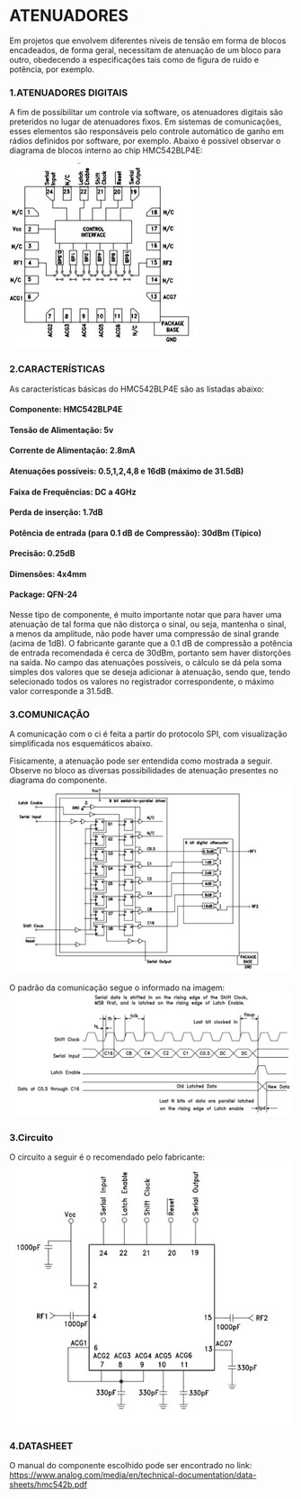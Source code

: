 ﻿# ATENUADORES
Em projetos que envolvem diferentes níveis de tensão em forma de blocos encadeados, de forma geral, necessitam de atenuação de um bloco para outro, obedecendo a especificações tais como de figura de ruído e potência, por exemplo.

### 1.ATENUADORES DIGITAIS
A fim de possibilitar um controle via software, os atenuadores digitais são preteridos no lugar de atenuadores fixos. Em sistemas de comunicações, esses elementos são responsáveis pelo controle automático de ganho em rádios definidos por software, por exemplo.
Abaixo é possível observar o diagrama de blocos interno ao chip HMC542BLP4E:

![HMC542BLP4E Diagrama de Blocos Interno](https://github.com/apct-2019/Mendes/blob/master/atenuador1.JPG)

### 2.CARACTERÍSTICAS
As características básicas do HMC542BLP4E são as listadas abaixo:

#### Componente: HMC542BLP4E
#### Tensão de Alimentação: 5v
#### Corrente de Alimentação: 2.8mA
#### Atenuações possíveis: 0.5,1,2,4,8 e 16dB (máximo de 31.5dB)
#### Faixa de Frequências: DC a 4GHz
#### Perda de inserção: 1.7dB
#### Potência de entrada (para 0.1 dB de Compressão): 30dBm (Típico)
#### Precisão: 0.25dB
#### Dimensões: 4x4mm
#### Package: QFN-24

Nesse tipo de componente, é muito importante notar que para haver uma atenuação de tal forma que não distorça o sinal, ou seja, mantenha o sinal, a menos da amplitude, não pode haver uma compressão de sinal grande (acima de 1dB). O fabricante garante que a 0.1 dB de compressão a potência de entrada recomendada é cerca de 30dBm, portanto sem haver distorções na saída. No campo das atenuações possíveis, o cálculo se dá pela soma simples dos valores que se deseja adicionar à atenuação, sendo que, tendo selecionado todos os valores no registrador correspondente, o máximo valor corresponde a 31.5dB.

### 3.COMUNICAÇÃO
A comunicação com o ci é feita a partir do protocolo SPI, com visualização simplificada nos esquemáticos abaixo.

Fisicamente, a atenuação pode ser entendida como mostrada a seguir. Observe no bloco as diversas possibilidades de atenuação presentes no diagrama do componente.
![Comunicação SPI com o Atenuador](https://github.com/apct-2019/Mendes/blob/master/atenuador3.JPG)

O padrão da comunicação segue o informado na imagem:
![Comunicação SPI com o Atenuador](https://github.com/apct-2019/Mendes/blob/master/atenuador5.JPG)

### 3.Circuito
O circuito a seguir é o recomendado pelo fabricante:
![Circuito Proposto](https://github.com/apct-2019/Mendes/blob/master/atenuador4.JPG)

### 4.DATASHEET
O manual do componente escolhido pode ser encontrado no link: https://www.analog.com/media/en/technical-documentation/data-sheets/hmc542b.pdf
